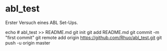 # abl_test
Erster Versuch eines ABL Set-Ups.

echo # abl_test >> README.md
git init
git add README.md
git commit -m "first commit"
git remote add origin https://github.com/Rhuo/abl_test.git
git push -u origin master
